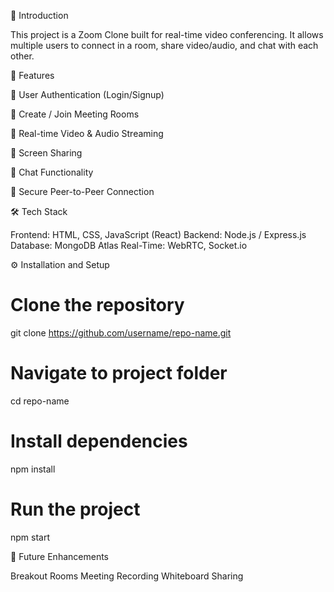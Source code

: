 📖 Introduction

This project is a Zoom Clone built for real-time video conferencing. It allows multiple users to connect in a room, share video/audio, and chat with each other.

🚀 Features

🔹 User Authentication (Login/Signup)

🔹 Create / Join Meeting Rooms

🔹 Real-time Video & Audio Streaming

🔹 Screen Sharing

🔹 Chat Functionality

🔹 Secure Peer-to-Peer Connection



🛠️ Tech Stack

Frontend: HTML, CSS, JavaScript (React)
Backend: Node.js / Express.js
Database: MongoDB Atlas
Real-Time: WebRTC, Socket.io


⚙️ Installation and Setup

# Clone the repository
git clone https://github.com/username/repo-name.git

# Navigate to project folder
cd repo-name

# Install dependencies
npm install

# Run the project
npm start



📌 Future Enhancements

Breakout Rooms
Meeting Recording
Whiteboard Sharing
